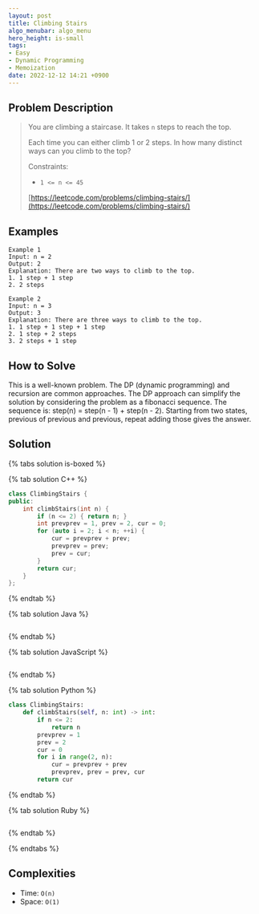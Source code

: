 ```yaml
---
layout: post
title: Climbing Stairs
algo_menubar: algo_menu
hero_height: is-small
tags:
- Easy
- Dynamic Programming
- Memoization
date: 2022-12-12 14:21 +0900
---
```

## Problem Description
> You are climbing a staircase. It takes `n` steps to reach the top.
>
> Each time you can either climb 1 or 2 steps. In how many distinct ways can you climb to the top?
>
> Constraints:
> - `1 <= n <= 45`
>
> [https://leetcode.com/problems/climbing-stairs/](https://leetcode.com/problems/climbing-stairs/)

## Examples
```
Example 1
Input: n = 2
Output: 2
Explanation: There are two ways to climb to the top.
1. 1 step + 1 step
2. 2 steps
```

```
Example 2
Input: n = 3
Output: 3
Explanation: There are three ways to climb to the top.
1. 1 step + 1 step + 1 step
2. 1 step + 2 steps
3. 2 steps + 1 step
```

## How to Solve

This is a well-known problem.
The DP (dynamic programming) and recursion are common approaches.
The DP approach can simplify the solution by considering the problem as a fibonacci sequence.
The sequence is: step(n) = step(n - 1) + step(n - 2).
Starting from two states, previous of previous and previous, repeat adding those gives the answer.

## Solution

{% tabs solution is-boxed %}

{% tab solution C++ %}
```cpp
class ClimbingStairs {
public:
    int climbStairs(int n) {
        if (n <= 2) { return n; }
        int prevprev = 1, prev = 2, cur = 0;
        for (auto i = 2; i < n; ++i) {
            cur = prevprev + prev;
            prevprev = prev;
            prev = cur;
        }
        return cur;
    }
};
```
{% endtab %}

{% tab solution Java %}
```java

```
{% endtab %}

{% tab solution JavaScript %}
```js

```
{% endtab %}

{% tab solution Python %}
```python
class ClimbingStairs:
    def climbStairs(self, n: int) -> int:
        if n <= 2:
            return n
        prevprev = 1
        prev = 2
        cur = 0
        for i in range(2, n):
            cur = prevprev + prev
            prevprev, prev = prev, cur
        return cur
```
{% endtab %}

{% tab solution Ruby %}
```ruby

```
{% endtab %}

{% endtabs %}


## Complexities
- Time: `O(n)`
- Space: `O(1)`
